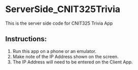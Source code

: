 # ServerSide_CNIT325Trivia
This is the server side code for CNIT325 Trivia App

## Instructions:
1. Run this app on a phone or an emulator. 
2. Make note of the IP Address shown on the screen.
3. The IP Address will need to be entered on the Client App. 
